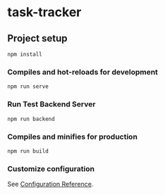# task-tracker

## Project setup
```
npm install
```

### Compiles and hot-reloads for development
```
npm run serve
```

### Run Test Backend Server
```
npm run backend 
```

### Compiles and minifies for production
```
npm run build
```


### Customize configuration
See [Configuration Reference](https://cli.vuejs.org/config/).

